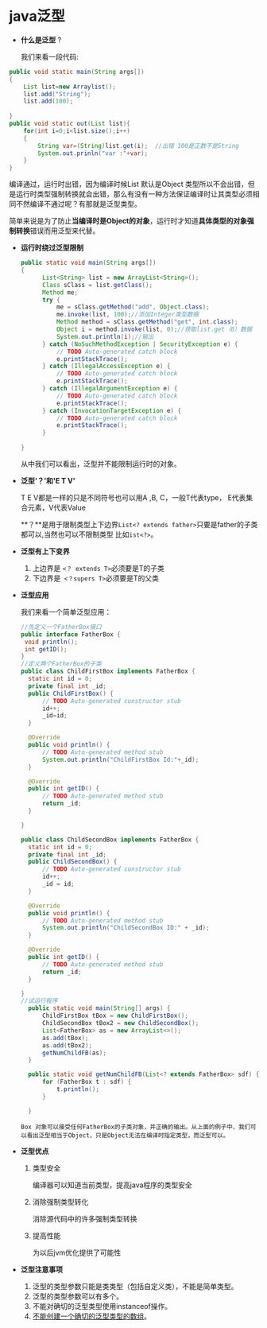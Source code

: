 # java泛型

- **什么是泛型** ?

  我们来看一段代码:

``` java
public void static main(String args[])
{
    List list=new Arraylist();
  	list.add("String");
    list.add(100);
  
}
public void static out(List list){
    for(int i=0;i<list.size();i++)
    {
        String var=(String)list.get(i);  //出错 100是正数不是String
      	System.out.prinln("var :"+var);
    }
}
```

  编译通过，运行时出错，因为编译时候List 默认是Object  类型所以不会出错，但是运行时类型强制转换就会出错，那么有没有一种方法保证编译时让其类型必须相同不然编译不通过呢？有那就是泛型类型。

  简单来说是为了防止**当编译时是Object的对象**，运行时才知道**具体类型的对象强制转换**错误而用泛型来代替。


- **运行时绕过泛型限制**

  ``` java
  public static void main(String args[])
  {
   		List<String> list = new ArrayList<String>();
  		Class sClass = list.getClass();
  		Method me;
  		try {
  			me = sClass.getMethod("add", Object.class);
  			me.invoke(list, 100);//添加Integer类型数据
  			Method method = sClass.getMethod("get", int.class);
  			Object i = method.invoke(list, 0);//获取list.get（0）数据
  			System.out.println(i);//输出
  		} catch (NoSuchMethodException | SecurityException e) {
  			// TODO Auto-generated catch block
  			e.printStackTrace();
  		} catch (IllegalAccessException e) {
  			// TODO Auto-generated catch block
  			e.printStackTrace();
  		} catch (IllegalArgumentException e) {
  			// TODO Auto-generated catch block
  			e.printStackTrace();
  		} catch (InvocationTargetException e) {
  			// TODO Auto-generated catch block
  			e.printStackTrace();
  		}
    
  }
  ```

  从中我们可以看出，泛型并不能限制运行时的对象。

- **泛型‘？’和'E T V'**

  T E V都是一样的只是不同符号也可以用A ,B, C，一般T代表type， E代表集合元素，V代表Value

  **？**是用于限制类型上下边界`List<? extends father>`只要是father的子类都可以,当然也可以不限制类型 比如`ist<?>`。

- **泛型有上下变界**
    1. 上边界是 `<？ extends T>`必须要是T的子类
    2. 下边界是` <？supers T>`必须要是T的父类

- **泛型应用**

  我们来看一个简单泛型应用：

  ```java
  //先定义一个FatherBox接口
  public interface FatherBox {
   void println();
   int getID();
  }
  //定义两个FatherBox的子类
  public class ChildFirstBox implements FatherBox {
  	static int id = 0;
  	private final int _id;
  	public ChildFirstBox() {
  		// TODO Auto-generated constructor stub
  		id++;
  		_id=id;
  	}

  	@Override
  	public void println() {
  		// TODO Auto-generated method stub
  		System.out.println("ChildFirstBox Id:"+_id);
  	}

  	@Override
  	public int getID() {
  		// TODO Auto-generated method stub
  		return _id;
  	}

  }

  public class ChildSecondBox implements FatherBox {
  	static int id = 0;
  	private final int _id;
  	public ChildSecondBox() {
  		// TODO Auto-generated constructor stub
  		id++;
  		_id = id;
  	}

  	@Override
  	public void println() {
  		// TODO Auto-generated method stub
  		System.out.println("ChildSecondBox ID:" + _id);
  	}

  	@Override
  	public int getID() {
  		// TODO Auto-generated method stub
  		return _id;
  	}

  }
  //试运行程序
  	public static void main(String[] args) {
  		ChildFirstBox tBox = new ChildFirstBox();
  		ChildSecondBox tBox2 = new ChildSecondBox();
  		List<FatherBox> as = new ArrayList<>();
  		as.add(tBox);
  		as.add(tBox2);
  		getNumChildFB(as);
  	}

  	public static void getNumChildFB(List<? extends FatherBox> sdf) {
  		for (FatherBox t : sdf) {
  			t.println();
  		}

  	}
  ```


  	  Box 对象可以接受任何FatherBox的子类对象，并正确的输出。从上面的例子中，我们可以看出泛型相当于Object，只是Object无法在编译时指定类型，而泛型可以。

- **泛型优点**

  1. 类型安全

     编译器可以知道当前类型，提高java程序的类型安全

  2. 消除强制类型转化

     消除源代码中的许多强制类型转换

  3. 提高性能

     为以后jvm优化提供了可能性

- **泛型注意事项**

  1. 泛型的类型参数只能是类类型（包括自定义类），不能是简单类型。
  2. 泛型的类型参数可以有多个。
  3. 不能对确切的泛型类型使用instanceof操作。
  4. [不能创建一个确切的泛型类型的数组](http://blog.csdn.net/aabbwoshishei/article/details/50163261)。
